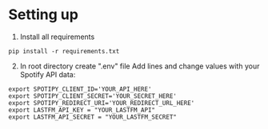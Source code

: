 # Setting up
1. Install all requirements

```
pip install -r requirements.txt
```

 2. In root directory create ".env" file
Add lines and change values with your Spotify API data:

```
export SPOTIPY_CLIENT_ID='YOUR_API_HERE'
export SPOTIPY_CLIENT_SECRET='YOUR_SECRET_HERE'
export SPOTIPY_REDIRECT_URI='YOUR_REDIRECT_URL_HERE'
export LASTFM_API_KEY = "YOUR_LASTFM_API"
export LASTFM_API_SECRET = "YOUR_LASTFM_SECRET"
```